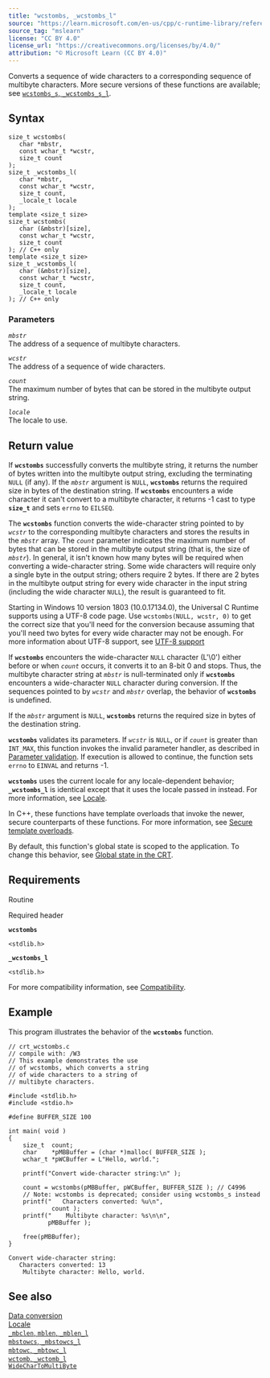 ```yaml
---
title: "wcstombs, _wcstombs_l"
source: "https://learn.microsoft.com/en-us/cpp/c-runtime-library/reference/wcstombs-wcstombs-l?view=msvc-170"
source_tag: "mslearn"
license: "CC BY 4.0"
license_url: "https://creativecommons.org/licenses/by/4.0/"
attribution: "© Microsoft Learn (CC BY 4.0)"
---
```

Converts a sequence of wide characters to a corresponding sequence of multibyte characters. More secure versions of these functions are available; see [`wcstombs_s`, `_wcstombs_s_l`](https://learn.microsoft.com/en-us/cpp/c-runtime-library/reference/wcstombs-s-wcstombs-s-l?view=msvc-170).

## Syntax

```
size_t wcstombs(
   char *mbstr,
   const wchar_t *wcstr,
   size_t count
);
size_t _wcstombs_l(
   char *mbstr,
   const wchar_t *wcstr,
   size_t count,
   _locale_t locale
);
template <size_t size>
size_t wcstombs(
   char (&mbstr)[size],
   const wchar_t *wcstr,
   size_t count
); // C++ only
template <size_t size>
size_t _wcstombs_l(
   char (&mbstr)[size],
   const wchar_t *wcstr,
   size_t count,
   _locale_t locale
); // C++ only
```

### Parameters

_`mbstr`_  
The address of a sequence of multibyte characters.

_`wcstr`_  
The address of a sequence of wide characters.

_`count`_  
The maximum number of bytes that can be stored in the multibyte output string.

_`locale`_  
The locale to use.

## Return value

If **`wcstombs`** successfully converts the multibyte string, it returns the number of bytes written into the multibyte output string, excluding the terminating `NULL` (if any). If the _`mbstr`_ argument is `NULL`, **`wcstombs`** returns the required size in bytes of the destination string. If **`wcstombs`** encounters a wide character it can't convert to a multibyte character, it returns -1 cast to type **`size_t`** and sets `errno` to `EILSEQ`.

The **`wcstombs`** function converts the wide-character string pointed to by _`wcstr`_ to the corresponding multibyte characters and stores the results in the _`mbstr`_ array. The _`count`_ parameter indicates the maximum number of bytes that can be stored in the multibyte output string (that is, the size of _`mbstr`_). In general, it isn't known how many bytes will be required when converting a wide-character string. Some wide characters will require only a single byte in the output string; others require 2 bytes. If there are 2 bytes in the multibyte output string for every wide character in the input string (including the wide character `NULL`), the result is guaranteed to fit.

Starting in Windows 10 version 1803 (10.0.17134.0), the Universal C Runtime supports using a UTF-8 code page. Use `wcstombs(NULL, wcstr, 0)` to get the correct size that you'll need for the conversion because assuming that you'll need two bytes for every wide character may not be enough. For more information about UTF-8 support, see [UTF-8 support](https://learn.microsoft.com/en-us/cpp/c-runtime-library/reference/setlocale-wsetlocale?view=msvc-170)

If **`wcstombs`** encounters the wide-character `NULL` character (L'\\0') either before or when _`count`_ occurs, it converts it to an 8-bit 0 and stops. Thus, the multibyte character string at _`mbstr`_ is null-terminated only if **`wcstombs`** encounters a wide-character `NULL` character during conversion. If the sequences pointed to by _`wcstr`_ and _`mbstr`_ overlap, the behavior of **`wcstombs`** is undefined.

If the _`mbstr`_ argument is `NULL`, **`wcstombs`** returns the required size in bytes of the destination string.

**`wcstombs`** validates its parameters. If _`wcstr`_ is `NULL`, or if _`count`_ is greater than `INT_MAX`, this function invokes the invalid parameter handler, as described in [Parameter validation](https://learn.microsoft.com/en-us/cpp/c-runtime-library/parameter-validation?view=msvc-170). If execution is allowed to continue, the function sets `errno` to `EINVAL` and returns -1.

**`wcstombs`** uses the current locale for any locale-dependent behavior; **`_wcstombs_l`** is identical except that it uses the locale passed in instead. For more information, see [Locale](https://learn.microsoft.com/en-us/cpp/c-runtime-library/locale?view=msvc-170).

In C++, these functions have template overloads that invoke the newer, secure counterparts of these functions. For more information, see [Secure template overloads](https://learn.microsoft.com/en-us/cpp/c-runtime-library/secure-template-overloads?view=msvc-170).

By default, this function's global state is scoped to the application. To change this behavior, see [Global state in the CRT](https://learn.microsoft.com/en-us/cpp/c-runtime-library/global-state?view=msvc-170).

## Requirements

Routine

Required header

**`wcstombs`**

`<stdlib.h>`

**`_wcstombs_l`**

`<stdlib.h>`

For more compatibility information, see [Compatibility](https://learn.microsoft.com/en-us/cpp/c-runtime-library/compatibility?view=msvc-170).

## Example

This program illustrates the behavior of the **`wcstombs`** function.

```
// crt_wcstombs.c
// compile with: /W3
// This example demonstrates the use
// of wcstombs, which converts a string
// of wide characters to a string of
// multibyte characters.

#include <stdlib.h>
#include <stdio.h>

#define BUFFER_SIZE 100

int main( void )
{
    size_t  count;
    char    *pMBBuffer = (char *)malloc( BUFFER_SIZE );
    wchar_t *pWCBuffer = L"Hello, world.";

    printf("Convert wide-character string:\n" );

    count = wcstombs(pMBBuffer, pWCBuffer, BUFFER_SIZE ); // C4996
    // Note: wcstombs is deprecated; consider using wcstombs_s instead
    printf("   Characters converted: %u\n",
            count );
    printf("    Multibyte character: %s\n\n",
           pMBBuffer );

    free(pMBBuffer);
}
```

```
Convert wide-character string:
   Characters converted: 13
    Multibyte character: Hello, world.
```

## See also

[Data conversion](https://learn.microsoft.com/en-us/cpp/c-runtime-library/data-conversion?view=msvc-170)  
[Locale](https://learn.microsoft.com/en-us/cpp/c-runtime-library/locale?view=msvc-170)  
[`_mbclen`, `mblen`, `_mblen_l`](https://learn.microsoft.com/en-us/cpp/c-runtime-library/reference/mbclen-mblen-mblen-l?view=msvc-170)  
[`mbstowcs`, `_mbstowcs_l`](https://learn.microsoft.com/en-us/cpp/c-runtime-library/reference/mbstowcs-mbstowcs-l?view=msvc-170)  
[`mbtowc`, `_mbtowc_l`](https://learn.microsoft.com/en-us/cpp/c-runtime-library/reference/mbtowc-mbtowc-l?view=msvc-170)  
[`wctomb`, `_wctomb_l`](https://learn.microsoft.com/en-us/cpp/c-runtime-library/reference/wctomb-wctomb-l?view=msvc-170)  
[`WideCharToMultiByte`](https://learn.microsoft.com/en-us/windows/win32/api/stringapiset/nf-stringapiset-widechartomultibyte)